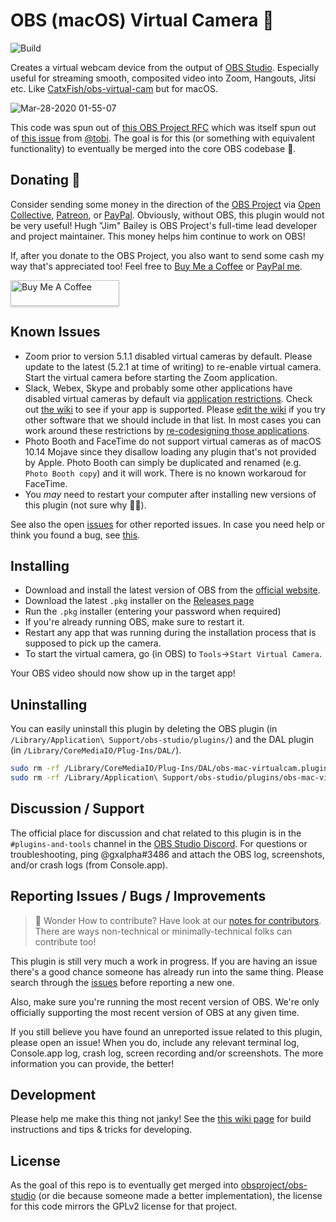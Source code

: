 # OBS (macOS) Virtual Camera 🎥

![Build](https://github.com/johnboiles/obs-mac-virtualcam/workflows/Build%20and%20(maybe)%20Release/badge.svg)

Creates a virtual webcam device from the output of [OBS Studio](https://obsproject.com/). Especially useful for streaming smooth, composited video into Zoom, Hangouts, Jitsi etc. Like [CatxFish/obs-virtual-cam](https://github.com/CatxFish/obs-virtual-cam) but for macOS.

![Mar-28-2020 01-55-07](https://user-images.githubusercontent.com/218876/77819715-279b8700-709a-11ea-8885-aa15051665ee.gif)

This code was spun out of [this OBS Project RFC](https://github.com/obsproject/rfcs/pull/15) which was itself spun out of [this issue](https://github.com/obsproject/obs-studio/issues/2568) from [@tobi](https://github.com/tobi). The goal is for this (or something with equivalent functionality) to eventually be merged into the core OBS codebase 🤞.

## Donating 💸

Consider sending some money in the direction of the [OBS Project](https://obsproject.com/contribute) via [Open Collective](https://opencollective.com/obsproject/contribute), [Patreon](https://patreon.com/OBSProject), or [PayPal](https://www.paypal.me/obsproject). Obviously, without OBS, this plugin would not be very useful! Hugh "Jim" Bailey is OBS Project's full-time lead developer and project maintainer. This money helps him continue to work on OBS!

If, after you donate to the OBS Project, you also want to send some cash my way that's appreciated too! Feel free to [Buy Me a Coffee](https://www.buymeacoffee.com/johnboiles) or [PayPal me](https://paypal.me/johnboiles).

<a href="https://www.buymeacoffee.com/johnboiles" target="_blank"><img src="https://www.buymeacoffee.com/assets/img/custom_images/orange_img.png" alt="Buy Me A Coffee" style="height: 41px !important;width: 174px !important;box-shadow: 0px 3px 2px 0px rgba(190, 190, 190, 0.5) !important;-webkit-box-shadow: 0px 3px 2px 0px rgba(190, 190, 190, 0.5) !important;" ></a>

## Known Issues

* Zoom prior to version 5.1.1 disabled virtual cameras by default. Please update to the latest (5.2.1 at time of writing) to re-enable virtual camera. Start the virtual camera before starting the Zoom application.
* Slack, Webex, Skype and probably some other applications have disabled virtual cameras by default via [application restrictions](https://developer.apple.com/documentation/bundleresources/entitlements/com_apple_security_cs_disable-library-validation?language=objc). Check out [the wiki](https://github.com/johnboiles/obs-mac-virtualcam/wiki/Compatibility) to see if your app is supported. Please [edit the wiki](https://github.com/johnboiles/obs-mac-virtualcam/wiki/Compatibility/_edit) if you try other software that we should include in that list. In most cases you can work around these restrictions by [re-codesigning those applications](https://github.com/johnboiles/obs-mac-virtualcam/wiki/Compatibility#apps-dont-allow-dal-plugins).
* Photo Booth and FaceTime do not support virtual cameras as of macOS 10.14 Mojave since they disallow loading any plugin that's not provided by Apple. Photo Booth can simply be duplicated and renamed (e.g. `Photo Booth copy`) and it will work. There is no known workaroud for FaceTime.
* You _may_ need to restart your computer after installing new versions of this plugin (not sure why 🤷‍♂️).

See also the open [issues](https://github.com/johnboiles/obs-mac-virtualcam/issues) for other reported issues. In case you need help or think you found a bug, see [this](https://github.com/johnboiles/obs-mac-virtualcam#Discussion--Support).

## Installing

* Download and install the latest version of OBS from the [official website](https://obsproject.com).
* Download the latest `.pkg` installer on the [Releases page](https://github.com/johnboiles/obs-mac-virtualcam/releases)
* Run the `.pkg` installer (entering your password when required)
* If you're already running OBS, make sure to restart it.
* Restart any app that was running during the installation process that is supposed to pick up the camera.
* To start the virtual camera, go (in OBS) to `Tools`→`Start Virtual Camera`.

Your OBS video should now show up in the target app!

## Uninstalling

You can easily uninstall this plugin by deleting the OBS plugin (in `/Library/Application\ Support/obs-studio/plugins/`) and the DAL plugin (in `/Library/CoreMediaIO/Plug-Ins/DAL/`).

```bash
sudo rm -rf /Library/CoreMediaIO/Plug-Ins/DAL/obs-mac-virtualcam.plugin
sudo rm -rf /Library/Application\ Support/obs-studio/plugins/obs-mac-virtualcam
```

## Discussion / Support

The official place for discussion and chat related to this plugin is in the `#plugins-and-tools` channel in the [OBS Studio Discord](https://discord.gg/obsproject). For questions or troubleshooting, ping @gxalpha#3486 and attach the OBS log, screenshots, and/or crash logs (from Console.app).

## Reporting Issues / Bugs / Improvements

> 🚀 Wonder How to contribute? Have look at our [notes for contributors](https://github.com/johnboiles/obs-mac-virtualcam/wiki/Contributing). There are ways non-technical or minimally-technical folks can contribute too!

This plugin is still very much a work in progress. If you are having an issue there's a good chance someone has already run into the same thing. Please search through the [issues](https://github.com/johnboiles/obs-mac-virtualcam/issues) before reporting a new one.

Also, make sure you're running the most recent version of OBS. We're only officially supporting the most recent version of OBS at any given time.

If you still believe you have found an unreported issue related to this plugin, please open an issue! When you do, include any relevant terminal log, Console.app log, crash log, screen recording and/or screenshots. The more information you can provide, the better!

## Development

Please help me make this thing not janky! See the [this wiki page](https://github.com/johnboiles/obs-mac-virtualcam/wiki/Developing) for build instructions and tips & tricks for developing.

## License

As the goal of this repo is to eventually get merged into [obsproject/obs-studio](https://github.com/obsproject/obs-studio/) (or die because someone made a better implementation), the license for this code mirrors the GPLv2 license for that project.

